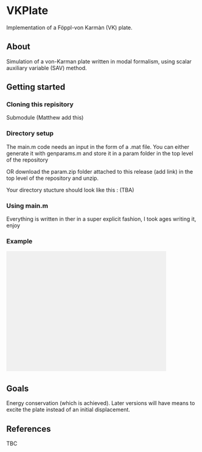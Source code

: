 # VKPlate

Implementation of a Föppl-von Karmàn (VK) plate.

## About

Simulation of a von-Karman plate written in modal formalism, using scalar auxiliary variable (SAV) method.

## Getting started

### Cloning this repisitory

Submodule (Matthew add this)

### Directory setup

The main.m code needs an input in the form of a .mat file. You can either generate it with genparams.m and store it in a param folder in the top level of the repository

OR download the param.zip folder attached to this release (add link) in the top level of the repository and unzip.

Your directory stucture should look like this : (TBA)

### Using main.m

Everything is written in ther in a super explicit fashion, I took ages writing it, enjoy

### Example

![16-mode modal plate doing with initial excitation](./img/modeplate.gif)

## Goals

Energy conservation (which is achieved). Later versions will have means to excite the plate instead of an initial displacement.

## References

TBC
